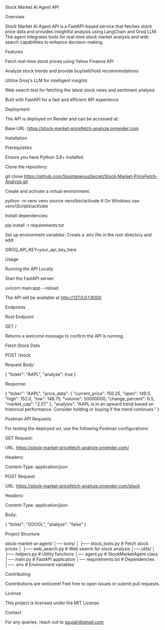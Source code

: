 Stock Market AI Agent API

Overview

Stock Market AI Agent API is a FastAPI-based service that fetches stock price data and provides insightful analysis using LangChain and Groq LLM. The agent integrates tools for real-time stock market analysis and web search capabilities to enhance decision-making.

Features

Fetch real-time stock prices using Yahoo Finance API

Analyze stock trends and provide buy/sell/hold recommendations

Utilize Groq's LLM for intelligent insights

Web search tool for fetching the latest stock news and sentiment analysis

Built with FastAPI for a fast and efficient API experience

Deployment

The API is deployed on Render and can be accessed at:

Base URL: https://stock-market-pricefetch-analyze.onrender.com

Installation

Prerequisites

Ensure you have Python 3.8+ installed.

Clone the repository:

git clone https://github.com/SpontaneousSecret/Stock-Market-PriceFetch-Analyze.git

Create and activate a virtual environment:

python -m venv venv
source venv/bin/activate  # On Windows use: venv\Scripts\activate

Install dependencies:

pip install -r requirements.txt

Set up environment variables:
Create a .env file in the root directory and add:

GROQ_API_KEY=your_api_key_here

Usage

Running the API Locally

Start the FastAPI server:

uvicorn main:app --reload

The API will be available at http://127.0.0.1:8000

Endpoints

Root Endpoint

GET /

Returns a welcome message to confirm the API is running.

Fetch Stock Data

POST /stock

Request Body:

{
    "ticker": "AAPL",
    "analyze": true
}

Response:

{
    "ticker": "AAPL",
    "price_data": {
        "current_price": 150.25,
        "open": 149.5,
        "high": 152.0,
        "low": 148.75,
        "volume": 50000000,
        "change_percent": 0.5,
        "market_cap": "2.5T"
    },
    "analysis": "AAPL is in an upward trend based on historical performance. Consider holding or buying if the trend continues."
}

Postman API Requests

For testing the deployed url, use the following Postman configurations:

GET Request:

URL: https://stock-market-pricefetch-analyze.onrender.com/

Headers:

Content-Type: application/json

POST Request:

URL: https://stock-market-pricefetch-analyze.onrender.com/stock

Headers:

Content-Type: application/json

Body:

{
    "ticker": "GOOGL",
    "analyze": "false"
}

Project Structure

stock-market-ai-agent/
│── tools/
│   ├── stock_tools.py  # Fetch stock prices
│   ├── web_search.py   # Web search for stock analysis
│── utils/
│   ├── helpers.py      # Utility functions
│── agent.py           # StockMarketAgent class
│── main.py            # FastAPI application
│── requirements.txt   # Dependencies
│── .env               # Environment variables

Contributing

Contributions are welcome! Feel free to open issues or submit pull requests.

License

This project is licensed under the MIT License.

Contact

For any queries, reach out to gsujalr@gmail.com

